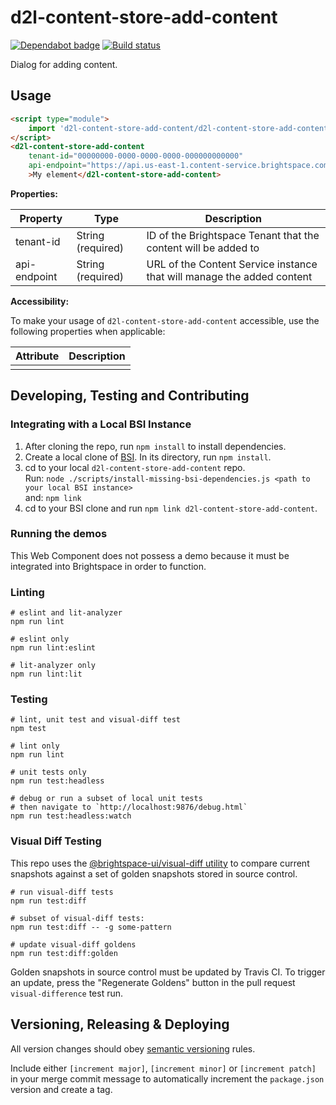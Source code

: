 # d2l-content-store-add-content

[![Dependabot badge](https://flat.badgen.net/dependabot/Brightspace/content-store-add-content?icon=dependabot)](https://app.dependabot.com/)
[![Build status](https://travis-ci.com/brightspace/content-store-add-content.svg?branch=master)](https://travis-ci.com/brightspace/content-store-add-content)

Dialog for adding content.

## Usage

```html
<script type="module">
    import 'd2l-content-store-add-content/d2l-content-store-add-content.js';
</script>
<d2l-content-store-add-content
	tenant-id="00000000-0000-0000-0000-000000000000"
	api-endpoint="https://api.us-east-1.content-service.brightspace.com"
	>My element</d2l-content-store-add-content>
```

**Properties:**

| Property | Type | Description |
|--|--|--|
|tenant-id|String (required)|ID of the Brightspace Tenant that the content will be added to|
|api-endpoint|String (required)|URL of the Content Service instance that will manage the added content|

**Accessibility:**

To make your usage of `d2l-content-store-add-content` accessible, use the following properties when applicable:

| Attribute | Description |
|--|--|
| | |

## Developing, Testing and Contributing

### Integrating with a Local BSI Instance

1. After cloning the repo, run `npm install` to install dependencies.
2. Create a local clone of [BSI](https://github.com/Brightspace/brightspace-integration). In its directory, run `npm install`.
3. cd to your local `d2l-content-store-add-content` repo.\
   Run: `node ./scripts/install-missing-bsi-dependencies.js <path to your local BSI instance>`\
   and: `npm link`
4. cd to your BSI clone and run `npm link d2l-content-store-add-content`.

### Running the demos

This Web Component does not possess a demo because it must be integrated into Brightspace in order to function.

### Linting

```shell
# eslint and lit-analyzer
npm run lint

# eslint only
npm run lint:eslint

# lit-analyzer only
npm run lint:lit
```

### Testing

```shell
# lint, unit test and visual-diff test
npm test

# lint only
npm run lint

# unit tests only
npm run test:headless

# debug or run a subset of local unit tests
# then navigate to `http://localhost:9876/debug.html`
npm run test:headless:watch
```

### Visual Diff Testing

This repo uses the [@brightspace-ui/visual-diff utility](https://github.com/BrightspaceUI/visual-diff/) to compare current snapshots against a set of golden snapshots stored in source control.

```shell
# run visual-diff tests
npm run test:diff

# subset of visual-diff tests:
npm run test:diff -- -g some-pattern

# update visual-diff goldens
npm run test:diff:golden
```

Golden snapshots in source control must be updated by Travis CI. To trigger an update, press the "Regenerate Goldens" button in the pull request `visual-difference` test run.

## Versioning, Releasing & Deploying

All version changes should obey [semantic versioning](https://semver.org/) rules.

Include either `[increment major]`, `[increment minor]` or `[increment patch]` in your merge commit message to automatically increment the `package.json` version and create a tag.
